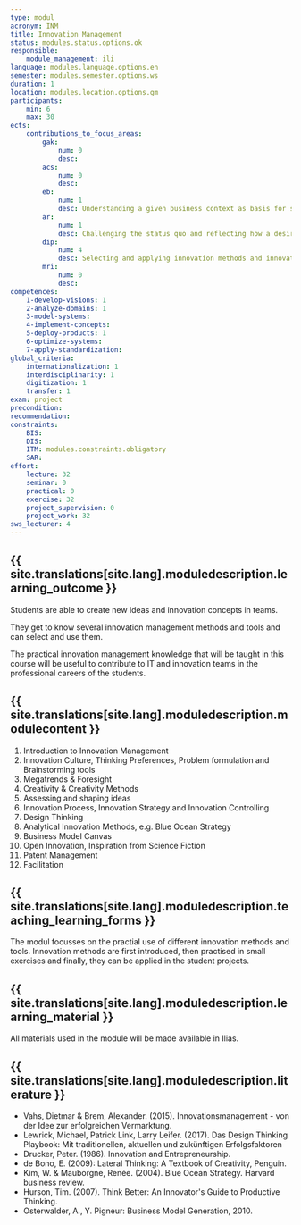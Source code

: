 ```yaml
---
type: modul
acronym: INM
title: Innovation Management
status: modules.status.options.ok
responsible: 
    module_management: ili
language: modules.language.options.en
semester: modules.semester.options.ws
duration: 1
location: modules.location.options.gm
participants: 
    min: 6
    max: 30
ects: 
    contributions_to_focus_areas:
        gak: 
            num: 0
            desc:
        acs: 
            num: 0
            desc:
        eb: 
            num: 1
            desc: Understanding a given business context as basis for subsequent innovation activities
        ar: 
            num: 1
            desc: Challenging the status quo and reflecting how a desirable society and economy of the future would look like
        dip: 
            num: 4
            desc: Selecting and applying innovation methods and innovation tools to design new services, products and processes
        mri: 
            num: 0
            desc:
competences:
    1-develop-visions: 1
    2-analyze-domains: 1
    3-model-systems: 
    4-implement-concepts:
    5-deploy-products: 1
    6-optimize-systems:
    7-apply-standardization:
global_criteria:
    internationalization: 1
    interdisciplinarity: 1
    digitization: 1
    transfer: 1
exam: project
precondition: 
recommendation: 
constraints:
    BIS: 
    DIS: 
    ITM: modules.constraints.obligatory
    SAR: 
effort:
    lecture: 32
    seminar: 0
    practical: 0
    exercise: 32
    project_supervision: 0
    project_work: 32
sws_lecturer: 4  
---
```




## {{ site.translations[site.lang].moduledescription.learning_outcome }}
<!-- Learning Outcome -->

Students are able to create new ideas and innovation concepts in teams. 

They get to know several innovation management methods and tools and can select and use them. 

The practical innovation management knowledge that will be taught in this course will be useful to contribute to IT and innovation teams in the professional careers of the students.


  
## {{ site.translations[site.lang].moduledescription.modulecontent }}
<!-- Modulinhalt -->

 1. Introduction to Innovation Management
 2. Innovation Culture, Thinking Preferences, Problem formulation and Brainstorming tools
 3. Megatrends & Foresight 
 4. Creativity & Creativity Methods 
 5. Assessing and shaping ideas
 6. Innovation Process, Innovation Strategy and Innovation Controlling
 7. Design Thinking
 8. Analytical Innovation Methods, e.g. Blue Ocean Strategy
 9. Business Model Canvas
 9. Open Innovation, Inspiration from Science Fiction
 10. Patent Management
 11. Facilitation
 

## {{ site.translations[site.lang].moduledescription.teaching_learning_forms }}
<!-- Lehr- und Lernformen -->

The modul focusses on the practial use of different innovation methods and tools. Innovation methods are first introduced, then practised in small exercises and finally, they can be applied in the student projects.



## {{ site.translations[site.lang].moduledescription.learning_material }}
<!-- Zur Verfügung gestelltes Lehrmaterial -->

All materials used in the module will be made available in Ilias.


## {{ site.translations[site.lang].moduledescription.literature }}
<!-- Weiterführende Literatur -->

* Vahs, Dietmar & Brem, Alexander. (2015). Innovationsmanagement - von der Idee zur erfolgreichen Vermarktung.
* Lewrick, Michael, Patrick Link, Larry Leifer. (2017). Das Design Thinking Playbook: Mit traditionellen, aktuellen und zukünftigen Erfolgsfaktoren
* Drucker, Peter. (1986). Innovation and Entrepreneurship.
* de Bono, E. (2009): Lateral Thinking: A Textbook of Creativity, Penguin. 
* Kim, W. & Mauborgne, Renée. (2004). Blue Ocean Strategy. Harvard business review. 
* Hurson, Tim. (2007). Think Better: An Innovator's Guide to Productive Thinking.
* Osterwalder, A., Y. Pigneur: Business Model Generation, 2010.
